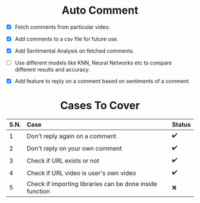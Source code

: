 <h1 align="center">Auto Comment</h1>

- [x] Fetch comments from particular video.
- [x] Add comments to a csv file for future use.
- [x] Add Sentimental Analysis on fetched comments.
- [ ] Use different models like KNN, Neural Networks etc to compare different results and accuracy.
- [x] Add feature to reply on a comment based on sentiments of a comment.


<h1 align="center">Cases To Cover</h1>

S.N. |Case | Status | 
:------------ | :-------------| :-------------| 
1| Don't reply again on a comment  | :heavy_check_mark: |
2| Don't reply on your own comment | :heavy_check_mark: | 
3| Check if URL exists or not | :heavy_check_mark: | 
4| Check if URL video is user's own video | :heavy_check_mark: |  
5| Check if importing libraries can be done inside function| :x: |
